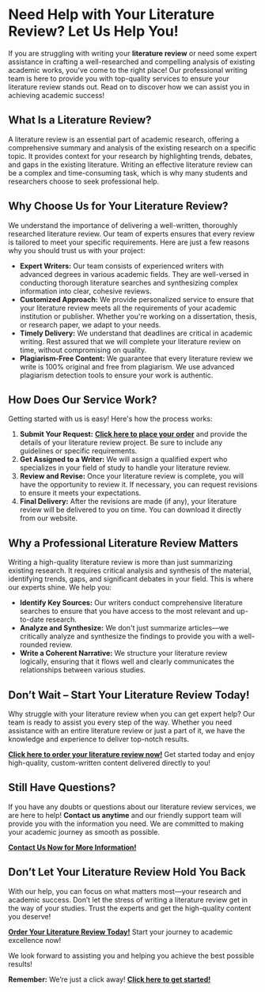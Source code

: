 # Need Help with Your Literature Review? Let Us Help You!

If you are struggling with writing your **literature review** or need some expert assistance in crafting a well-researched and compelling analysis of existing academic works, you've come to the right place! Our professional writing team is here to provide you with top-quality services to ensure your literature review stands out. Read on to discover how we can assist you in achieving academic success!

## What Is a Literature Review?

A literature review is an essential part of academic research, offering a comprehensive summary and analysis of the existing research on a specific topic. It provides context for your research by highlighting trends, debates, and gaps in the existing literature. Writing an effective literature review can be a complex and time-consuming task, which is why many students and researchers choose to seek professional help.

## Why Choose Us for Your Literature Review?

We understand the importance of delivering a well-written, thoroughly researched literature review. Our team of experts ensures that every review is tailored to meet your specific requirements. Here are just a few reasons why you should trust us with your project:

- **Expert Writers:** Our team consists of experienced writers with advanced degrees in various academic fields. They are well-versed in conducting thorough literature searches and synthesizing complex information into clear, cohesive reviews.
- **Customized Approach:** We provide personalized service to ensure that your literature review meets all the requirements of your academic institution or publisher. Whether you're working on a dissertation, thesis, or research paper, we adapt to your needs.
- **Timely Delivery:** We understand that deadlines are critical in academic writing. Rest assured that we will complete your literature review on time, without compromising on quality.
- **Plagiarism-Free Content:** We guarantee that every literature review we write is 100% original and free from plagiarism. We use advanced plagiarism detection tools to ensure your work is authentic.

## How Does Our Service Work?

Getting started with us is easy! Here's how the process works:

1. **Submit Your Request:** [**Click here to place your order**](https://tinyurl.com/topessay?keyword=doing+a+literature+review) and provide the details of your literature review project. Be sure to include any guidelines or specific requirements.
2. **Get Assigned to a Writer:** We will assign a qualified expert who specializes in your field of study to handle your literature review.
3. **Review and Revise:** Once your literature review is complete, you will have the opportunity to review it. If necessary, you can request revisions to ensure it meets your expectations.
4. **Final Delivery:** After the revisions are made (if any), your literature review will be delivered to you on time. You can download it directly from our website.

## Why a Professional Literature Review Matters

Writing a high-quality literature review is more than just summarizing existing research. It requires critical analysis and synthesis of the material, identifying trends, gaps, and significant debates in your field. This is where our experts shine. We help you:

- **Identify Key Sources:** Our writers conduct comprehensive literature searches to ensure that you have access to the most relevant and up-to-date research.
- **Analyze and Synthesize:** We don't just summarize articles—we critically analyze and synthesize the findings to provide you with a well-rounded review.
- **Write a Coherent Narrative:** We structure your literature review logically, ensuring that it flows well and clearly communicates the relationships between various studies.

## Don’t Wait – Start Your Literature Review Today!

Why struggle with your literature review when you can get expert help? Our team is ready to assist you every step of the way. Whether you need assistance with an entire literature review or just a part of it, we have the knowledge and experience to deliver top-notch results.

[**Click here to order your literature review now!**](https://tinyurl.com/topessay?keyword=doing+a+literature+review) Get started today and enjoy high-quality, custom-written content delivered directly to you!

## Still Have Questions?

If you have any doubts or questions about our literature review services, we are here to help! **Contact us anytime** and our friendly support team will provide you with the information you need. We are committed to making your academic journey as smooth as possible.

[**Contact Us Now for More Information!**](https://tinyurl.com/topessay?keyword=doing+a+literature+review)

## Don’t Let Your Literature Review Hold You Back

With our help, you can focus on what matters most—your research and academic success. Don’t let the stress of writing a literature review get in the way of your studies. Trust the experts and get the high-quality content you deserve!

[**Order Your Literature Review Today!**](https://tinyurl.com/topessay?keyword=doing+a+literature+review) Start your journey to academic excellence now!

We look forward to assisting you and helping you achieve the best possible results!

**Remember:** We’re just a click away! [**Click here to get started!**](https://tinyurl.com/topessay?keyword=doing+a+literature+review)
